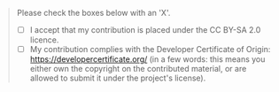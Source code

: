 

> Please check the boxes below with an 'X'.
> * [ ] I accept that my contribution is placed under the CC BY-SA 2.0 licence.
> * [ ] My contribution complies with the Developer Certificate of Origin: https://developercertificate.org/ (in a few words: this means you either own the copyright on the contributed material, or are allowed to submit it under the project's license).
